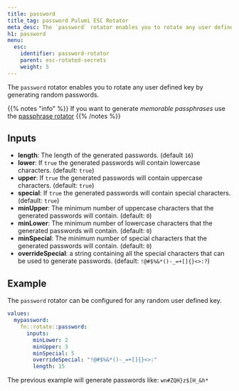```yaml
---
title: password
title_tag: password Pulumi ESC Rotator
meta_desc: The `password` rotator enables you to rotate any user defined key by generating random passwords.
h1: password
menu:
  esc:
    identifier: password-rotator
    parent: esc-rotated-secrets
    weight: 5
---
```


The `password` rotator enables you to rotate any user defined key by generating random passwords.

{{% notes "info" %}}
If you want to generate _memorable passphrases_ use the [passphrase rotator](../passphrase)
{{% /notes %}}

## Inputs

- **length**: The length of the generated passwords. (default `16`)
- **lower**: If `true` the generated passwords will contain lowercase characters. (default: `true`)
- **upper**: If `true` the generated passwords will contain uppercase characters. (default: `true`)
- **special**: If `true` the generated passwords will contain special  characters. (default: `true`)
- **minUpper**: The minimum number of uppercase characters that the generated passwords will contain. (default: `0`)
- **minLower**: The minimum number of lowercase characters that the generated passwords will contain. (default: `0`)
- **minSpecial**: The minimum number of special characters that the generated passwords will contain. (default: `0`)
- **overrideSpecial**: a string containing all the special characters that can be used to generate passwords. (default: `!@#$%&*()-_=+[]{}<>:?`)

## Example

The `password` rotator can be configured for any random user defined key.

```yaml
values:
  mypassword:
    fn::rotate::password:
      inputs:
        minLower: 2
        minUpper: 3
        minSpecial: 5
        overrideSpecial: "!@#$%&*()-_=+[]{}<>:"
        length: 15
```

The previous example will generate passwords like: `wn#ZQH}z$[H_&h*`
